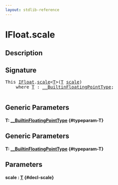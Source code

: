 ```yaml
---
layout: stdlib-reference
---
```


# IFloat\.scale

## Description





## Signature 

<pre>
<span class="code_keyword">This</span> <a href="/stdlib-reference/interfaces/IFloat/index" class="code_type">IFloat</a>.<a href="/stdlib-reference/interfaces/IFloat/scale">scale</a>&lt;<a href="/stdlib-reference/interfaces/IFloat/scale#typeparam-T" class="code_type">T</a>&gt;(<a href="/stdlib-reference/interfaces/IFloat/scale#typeparam-T" class="code_type">T</a> <a href="/stdlib-reference/interfaces/IFloat/scale">scale</a>)
    <span class='code_keyword'>where</span> <a href="/stdlib-reference/interfaces/IFloat/scale#typeparam-T" class="code_type">T</a> : <a href="/stdlib-reference/interfaces/BuiltinFloatingPointType/index" class="code_type">__BuiltinFloatingPointType</a>;

</pre>

## Generic Parameters

#### T: [\_\_BuiltinFloatingPointType](/stdlib-reference/interfaces/BuiltinFloatingPointType/index) {#typeparam-T}

## Generic Parameters

#### T: [\_\_BuiltinFloatingPointType](/stdlib-reference/interfaces/BuiltinFloatingPointType/index) {#typeparam-T}

## Parameters

#### scale  : [T](/stdlib-reference/interfaces/IFloat/scale#typeparam-T) {#decl-scale}

